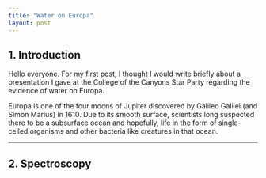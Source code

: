 ```yaml
---
title: "Water on Europa"
layout: post
---
```


## 1. Introduction
Hello everyone. For my first post, I thought I would write briefly about a presentation I gave at the College of the Canyons Star Party regarding the evidence of water on Europa. 

Europa is one of the four moons of Jupiter discovered by Galileo Galilei (and Simon Marius) in 1610. Due to its smooth surface, scientists long suspected there to be a subsurface ocean and hopefully, life in the form of single-celled organisms and other bacteria like creatures in that ocean. 


----------

## 2. Spectroscopy
